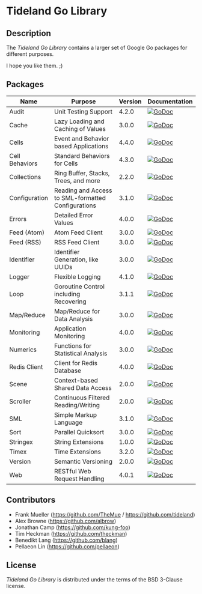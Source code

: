 # Tideland Go Library

## Description

The *Tideland Go Library* contains a larger set of Google Go packages
for different purposes. 

I hope you like them. ;)

## Packages

| Name           | Purpose                                            | Version | Documentation                                                                                                                                   |
|----------------|----------------------------------------------------|---------|-------------------------------------------------------------------------------------------------------------------------------------------------|
| Audit          | Unit Testing Support                               | 4.2.0   | [![GoDoc](https://godoc.org/github.com/tideland/golib/audit?status.svg)](https://godoc.org/github.com/tideland/golib/audit)                     |
| Cache          | Lazy Loading and Caching of Values                 | 3.0.0   | [![GoDoc](https://godoc.org/github.com/tideland/golib/cache?status.svg)](https://godoc.org/github.com/tideland/golib/cache)                     |
| Cells          | Event and Behavior based Applications              | 4.4.0   | [![GoDoc](https://godoc.org/github.com/tideland/golib/cells?status.svg)](https://godoc.org/github.com/tideland/golib/cells)                     |
| Cell Behaviors | Standard Behaviors for Cells                       | 4.3.0   | [![GoDoc](https://godoc.org/github.com/tideland/golib/cells/behaviors?status.svg)](https://godoc.org/github.com/tideland/golib/cells/behaviors) |
| Collections    | Ring Buffer, Stacks, Trees, and more               | 2.2.0   | [![GoDoc](https://godoc.org/github.com/tideland/golib/collections?status.svg)](https://godoc.org/github.com/tideland/golib/collections)         |
| Configuration  | Reading and Access to SML-formatted Configurations | 3.1.0   | [![GoDoc](https://godoc.org/github.com/tideland/golib/configuration?status.svg)](https://godoc.org/github.com/tideland/golib/configuration)     |
| Errors         | Detailed Error Values                              | 4.0.0   | [![GoDoc](https://godoc.org/github.com/tideland/golib/errors?status.svg)](https://godoc.org/github.com/tideland/golib/errors)                   |
| Feed (Atom)    | Atom Feed Client                                   | 3.0.0   | [![GoDoc](https://godoc.org/github.com/tideland/golib/feed/atom?status.svg)](https://godoc.org/github.com/tideland/golib/feed/atom)             |
| Feed (RSS)     | RSS Feed Client                                    | 3.0.0   | [![GoDoc](https://godoc.org/github.com/tideland/golib/feed/rss?status.svg)](https://godoc.org/github.com/tideland/golib/feed/rss)               |
| Identifier     | Identifier Generation, like UUIDs                  | 3.0.0   | [![GoDoc](https://godoc.org/github.com/tideland/golib/identifier?status.svg)](https://godoc.org/github.com/tideland/golib/identifier)           |
| Logger         | Flexible Logging                                   | 4.1.0   | [![GoDoc](https://godoc.org/github.com/tideland/golib/logger?status.svg)](https://godoc.org/github.com/tideland/golib/logger)                   |
| Loop           | Goroutine Control including Recovering             | 3.1.1   | [![GoDoc](https://godoc.org/github.com/tideland/golib/loop?status.svg)](https://godoc.org/github.com/tideland/golib/loop)                       |
| Map/Reduce     | Map/Reduce for Data Analysis                       | 3.0.0   | [![GoDoc](https://godoc.org/github.com/tideland/golib/mapreduce?status.svg)](https://godoc.org/github.com/tideland/golib/mapreduce)             |
| Monitoring     | Application Monitoring                             | 4.0.0   | [![GoDoc](https://godoc.org/github.com/tideland/golib/monitoring?status.svg)](https://godoc.org/github.com/tideland/golib/monitoring)           |
| Numerics       | Functions for Statistical Analysis                 | 3.0.0   | [![GoDoc](https://godoc.org/github.com/tideland/golib/numerics?status.svg)](https://godoc.org/github.com/tideland/golib/numerics)               |
| Redis Client   | Client for Redis Database                          | 4.0.0   | [![GoDoc](https://godoc.org/github.com/tideland/golib/redis?status.svg)](https://godoc.org/github.com/tideland/golib/redis)                     |
| Scene          | Context-based Shared Data Access                   | 2.0.0   | [![GoDoc](https://godoc.org/github.com/tideland/golib/scene?status.svg)](https://godoc.org/github.com/tideland/golib/scene)                     |
| Scroller       | Continuous Filtered Reading/Writing                | 2.0.0   | [![GoDoc](https://godoc.org/github.com/tideland/golib/scroller?status.svg)](https://godoc.org/github.com/tideland/golib/scroller)               |
| SML            | Simple Markup Language                             | 3.1.0   | [![GoDoc](https://godoc.org/github.com/tideland/golib/sml?status.svg)](https://godoc.org/github.com/tideland/golib/sml)                         |
| Sort           | Parallel Quicksort                                 | 3.0.0   | [![GoDoc](https://godoc.org/github.com/tideland/golib/sort?status.svg)](https://godoc.org/github.com/tideland/golib/sort)                       |
| Stringex       | String Extensions                                  | 1.0.0   | [![GoDoc](https://godoc.org/github.com/tideland/golib/stringex?status.svg)](https://godoc.org/github.com/tideland/golib/stringex)               |
| Timex          | Time Extensions                                    | 3.2.0   | [![GoDoc](https://godoc.org/github.com/tideland/golib/timex?status.svg)](https://godoc.org/github.com/tideland/golib/timex)                     |
| Version        | Semantic Versioning                                | 2.0.0   | [![GoDoc](https://godoc.org/github.com/tideland/golib/version?status.svg)](https://godoc.org/github.com/tideland/golib/version)                 |
| Web            | RESTful Web Request Handling                       | 4.0.1   | [![GoDoc](https://godoc.org/github.com/tideland/golib/web?status.svg)](https://godoc.org/github.com/tideland/golib/web)                         |

## Contributors

- Frank Mueller (https://github.com/TheMue / https://github.com/tideland)
- Alex Browne (https://github.com/albrow)
- Jonathan Camp (https://github.com/kung-foo)
- Tim Heckman (https://github.com/theckman)
- Benedikt Lang (https://github.com/blang)
- Pellaeon Lin (https://github.com/pellaeon)

## License

*Tideland Go Library* is distributed under the terms of the BSD 3-Clause license.

